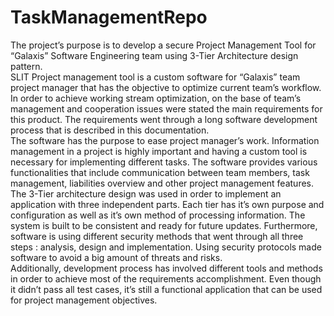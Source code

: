 # TaskManagementRepo
 
The project’s purpose is to develop a secure Project Management Tool for “Galaxis” Software Engineering team using 3-Tier Architecture design pattern.  
SLIT Project management tool is a custom software for “Galaxis” team project manager that has the objective to optimize current team’s workflow. In order to achieve working stream optimization, on the base of team’s management and cooperation issues were stated the main requirements for this product. The requirements went through a long software development process that is described in this documentation.  
The software has the purpose to ease project manager’s work. Information management in a project is highly important and having a custom tool is necessary for implementing different tasks. The software provides various functionalities that include communication between team members, task management, liabilities overview and other project management features.  
The 3-Tier architecture design was used in order to implement an application with three independent parts. Each tier has it’s own purpose and configuration as well as it’s own method of processing information. The system is built to be consistent and ready for future updates.  Furthermore, software is using different security methods that went through all three steps : analysis, design and implementation. Using security protocols made software to avoid a big amount of threats and risks.  
Additionally, development process has involved different tools and methods in order to achieve most of the requirements accomplishment. Even though it didn’t pass all test cases, it’s still a functional application that can be used for project management objectives.  
